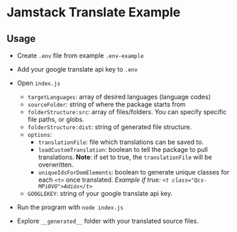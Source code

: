 

# Jamstack Translate Example

## Usage
* Create `.env` file from example `.env-example`
* Add your google translate api key to `.env` 
* Open `index.js`
  * `targetLanguages`: array of desired languages (language codes)
  * `sourceFolder`: string of where the package starts from
  * `folderStructure:src`: array of files/folders. You can specify specific file paths, or globs.
  * `folderStructure:dist`: string of generated file structure.
  * `options`: 
    * `translationFile`: file which translations can be saved to.
    * `loadCustomTranslation`: boolean to tell the package to pull translations. **Note**: if set to true, the `translationFile` will be overwritten. 
    * `uniqueIdsForDomElements`: boolean to generate unique classes for each `<t>` once translated. *Example if true: `<t class="Qcs-MPi0VO">Adiós</t>`*
  * `GOOGLEKEY`: string of your google translate api key.

* Run the program with `node index.js`
* Explore `__generated__` folder with your translated source files.